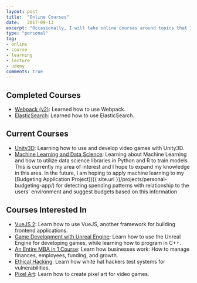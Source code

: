 ```yaml
---
layout: post
title:  "Online Courses"
date:   2017-09-13
excerpt: "Occasionally, I will take online courses around topics that I'm interested in, to further my knowledge in those areas. Currently taking courses for Data Science (in Python and R) and Unity3D."
type: "personal"
tag:
- online
- course
- learning
- lecture
- udemy
comments: true
---
```

## Completed Courses
* [Webpack (v2)](https://www.udemy.com/webpack-2-the-complete-developers-guide/): Learned how to use Webpack.
* [ElasticSearch](https://www.udemy.com/elasticsearch-complete-guide/): Learned how to use ElasticSearch.

## Current Courses
* [Unity3D](https://www.udemy.com/unitycourse/): Learning how to use and develop video games with Unity3D.
* [Machine Learning and Data Science](https://www.udemy.com/machinelearning/): Learning about Machine Learning and how to utilize data science libraries in Python and R to train models. This is currently my area of interest and I hope to expand my knowledge in this area. In the future, I am hoping to apply machine learning to my [Budgeting Application Project]({{ site.url }}/projects/personal-budgeting-app/) for detecting spending patterns with relationship to the users' environment and suggest budgets based on this information

## Courses Interested In
* [VueJS 2](https://www.udemy.com/vuejs-2-the-complete-guide/): Learn how to use VueJS, another framework for building frontend applications.
* [Game Development with Unreal Engine](https://www.udemy.com/unrealcourse/): Learn how to use the Unreal Engine for developing games, while learning how to program in C++.
* [An Entire MBA in 1 Course](https://www.udemy.com/an-entire-mba-in-1-courseaward-winning-business-school-prof/): Learn how businesses work: How to manage finances, employees, funding, and growth.
* [Ethical Hacking](https://www.udemy.com/learn-ethical-hacking-from-scratch/): Learn how white hat hackers test systems for vulnerabilities.
* [Pixel Art](https://www.udemy.com/pixel-art-for-video-games/): Learn how to create pixel art for video games.
